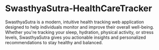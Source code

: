 # SwasthyaSutra-HealthCareTracker
SwasthyaSutra is a modern, intuitive health tracking web application designed to help individuals monitor and improve their overall well-being. Whether you're tracking your sleep, hydration, physical activity, or stress levels, SwasthyaSutra gives you actionable insights and personalized recommendations to stay healthy and balanced.
